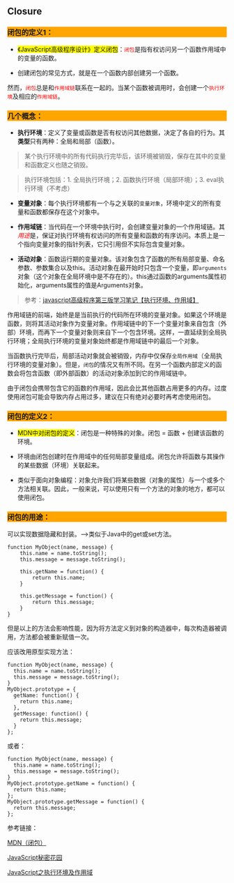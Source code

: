 ## Closure

### <p style="background:orange">闭包的定义1：</p>

- <span style="background:yellow">《JavaScript高级程序设计》定义闭包</span>：<span style="color:red">`闭包`</span>是指有权访问另一个函数作用域中的变量的函数。

- 创建闭包的常见方式，就是在一个函数内部创建另一个函数。

然而，<span style="color:red">`闭包`</span>总是和<span style="color:red">`作用域链`</span>联系在一起的。当某个函数被调用时，会创建一个<span style="color:red">`执行环境`</span>及相应的<span style="color:red">`作用域链`</span>。

### <p style="background:orange">几个概念：</p>

- **执行环境**：定义了变量或函数是否有权访问其他数据，决定了各自的行为。其**类型**只有两种：全局和局部（函数）。

> 某个执行环境中的所有代码执行完毕后，该环境被销毁，保存在其中的变量和函数定义也随之销毁。

> 执行环境包括：1. 全局执行环境；2. 函数执行环境（局部环境）；3. eval执行环境（不考虑）

- **变量对象**：每个执行环境都有一个与之关联的`变量对象`，环境中定义的所有变量和函数都保存在这个对象中。

- **作用域链**：当代码在一个环境中执行时，会创建变量对象的一个作用域链。其<span style="color:red">*用途*</span>是，保证对执行环境有权访问的所有变量和函数的有序访问。本质上是一个指向变量对象的指针列表，它只引用但不实际包含变量对象。

- **活动对象**：函数运行期的变量对象。该对象包含了函数的所有局部变量、命名参数、参数集合以及this。活动对象在最开始时只包含一个变量，即`arguments`对象（这个对象在全局环境中是不存在的）。this通过函数的arguments属性初始化，arguments属性的值是Arguments对象。

> 参考：[javascript高级程序第三版学习笔记【执行环境、作用域】](http://www.cnblogs.com/pigtail/archive/2012/07/19/2570988.html)

作用域链的前端，始终是是当前执行的代码所在环境的变量对象。如果这个环境是函数，则将其活动对象作为变量对象。作用域链中的下一个变量对象来自包含（外部）环境，而再下一个变量对象则来自下一个包含环境。这样，一直延续到全局执行环境；全局执行环境的变量对象始终都是作用域链中的最后一个对象。

当函数执行完毕后，局部活动对象就会被销毁，内存中仅保存`全局作用域`（全局执行环境的变量对象）。但是，`闭包`的情况又有所不同。在另一个函数内部定义的函数会将包含函数（即外部函数）的活动对象添加到它的作用域链中。

由于闭包会携带包含它的函数的作用域，因此会比其他函数占用更多的内存。过度使用闭包可能会导致内存占用过多，建议在只有绝对必要时再考虑使用闭包。

### <p style="background:orange">闭包的定义2：</p>

- <span style="background:yellow">MDN中对闭包的定义</span>：闭包是一种特殊的对象。闭包 = 函数 + 创建该函数的环境。

- 环境由闭包创建时在作用域中的任何局部变量组成。闭包允许将函数与其操作的某些数据（环境）关联起来。

- 类似于面向对象编程：对象允许我们将某些数据（对象的属性）与一个或多个方法相关联。因此，一般来说，可以使用只有一个方法的对象的地方，都可以使用闭包。

### <p style="background:orange">闭包的用途：</p>

可以实现数据隐藏和封装。——>类似于Java中的get或set方法。

	function MyObject(name, message) {
		this.name = name.toString();
		this.message = message.toString();

		this.getName = function() {
			return this.name;
		}
		
		this.getMessage = function() {
			return this.message;
		}
	}

但是以上的方法会影响性能，因为将方法定义到对象的构造器中，每次构造器被调用，方法都会被重新赋值一次。

应该改用原型实现方法：

	function MyObject(name, message) {
	  this.name = name.toString();
	  this.message = message.toString();
	}
	MyObject.prototype = {
	  getName: function() {
	    return this.name;
	  },
	  getMessage: function() {
	    return this.message;
	  }
	};

或者：

	function MyObject(name, message) {
	  this.name = name.toString();
	  this.message = message.toString();
	}
	MyObject.prototype.getName = function() {
	  return this.name;
	};
	MyObject.prototype.getMessage = function() {
	  return this.message;
	};


参考链接：

[MDN（闭包）](https://developer.mozilla.org/cn/docs/Web/JavaScript/Closures)

[JavaScript秘密花园](http://www.jb51.net/onlineread/JavaScript-Garden-CN/#function.closures)

[JavaScript之执行环境及作用域](http://www.cnblogs.com/zxj159/archive/2013/05/17/3084598.html)